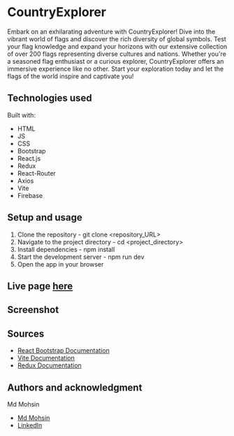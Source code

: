 # CountryExplorer

Embark on an exhilarating adventure with CountryExplorer! Dive into the vibrant world of flags and discover the rich diversity of global symbols. Test your flag knowledge and expand your horizons with our extensive collection of over 200 flags representing diverse cultures and nations. Whether you're a seasoned flag enthusiast or a curious explorer, CountryExplorer offers an immersive experience like no other. Start your exploration today and let the flags of the world inspire and captivate you!

## Technologies used

Built with:

- HTML
- JS
- CSS
- Bootstrap
- React.js
- Redux
- React-Router
- Axios
- Vite
- Firebase

## Setup and usage

1. Clone the repository - git clone <repository_URL>
2. Navigate to the project directory - cd <project_directory>
3. Install dependencies - npm install
4. Start the development server - npm run dev
5. Open the app in your browser

## Live page [here](Link)

## Screenshot

## Sources

- [React Bootstrap Documentation](https://react-bootstrap.netlify.app/docs/getting-started/introduction)
- [Vite Documentation](https://vitejs.dev/guide/)
- [Redux Documentation](https://redux.js.org/introduction/getting-started)

## Authors and acknowledgment

Md Mohsin

- [Md Mohsin](https://github.com/mohsinrony)
- [LinkedIn](https://www.linkedin.com/in/md-mohsin-rony/)
